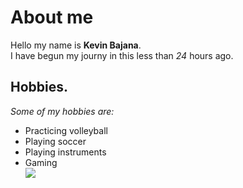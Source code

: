 # About me
Hello my name is **Kevin Bajana**.  
I have begun my journy in this less than *24* hours ago.  
## Hobbies.  
*Some of my hobbies are:*  
- Practicing volleyball 
- Playing soccer
- Playing instruments
- Gaming  
![](https://encrypted-tbn0.gstatic.com/images?q=tbn:ANd9GcQKv8YvqEJM_NgoyhxG1YOYZD8mKIaYdjyrSw&s)



